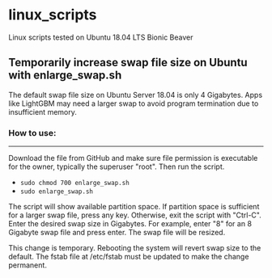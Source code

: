 # linux_scripts
Linux scripts tested on Ubuntu 18.04 LTS Bionic Beaver

## Temporarily increase swap file size on Ubuntu with enlarge_swap.sh

The default swap file size on Ubuntu Server 18.04 is only 4 Gigabytes.  Apps like LightGBM may need a larger swap to avoid 
program termination due to insufficient memory.

### How to use:
***
Download the file from GitHub and make sure file permission is executable for the owner, typically the superuser "root".
Then run the script.

* `sudo chmod 700 enlarge_swap.sh`
* `sudo enlarge_swap.sh`

The script will show available partition space.  If partition space is sufficient for a larger swap file, press any key.
Otherwise, exit the script with "Ctrl-C".  Enter the desired swap size in Gigabytes.  For example, enter "8" for an
8 Gigabyte swap file and press enter.  The swap file will be resized.

This change is temporary.  Rebooting the system will revert swap size to the default.  The fstab file at /etc/fstab must be
updated to make the change permanent.

